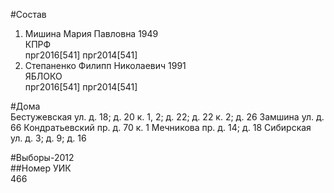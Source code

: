#Состав  
1. Мишина Мария Павловна 1949  
    КПРФ  
    прг2016[541] прг2014[541]  
2. Степаненко Филипп Николаевич 1991  
    ЯБЛОКО  
    прг2016[541] прг2014[541]  
  
#Дома  
Бестужевская ул. д. 18; д. 20 к. 1, 2; д. 22; д. 22 к. 2; д. 26 Замшина ул. д. 66 Кондратьевский пр. д. 70 к. 1 Мечникова пр. д. 14; д. 18 Сибирская ул. д. 3; д. 9; д. 16  
  
#Выборы-2012  
##Номер УИК  
466  
